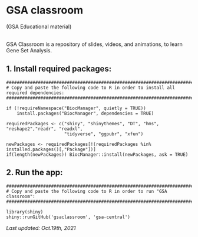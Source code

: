 # GSA classroom
(GSA Educational material)<br><br>

GSA Classroom is a repository of slides, videos, and animations, to learn Gene Set Analysis.<br>

## 1. Install required packages:
```
##############################################################################
# Copy and paste the following code to R in order to install all required dependencies:
##############################################################################

if (!requireNamespace("BiocManager", quietly = TRUE))
	install.packages("BiocManager", dependencies = TRUE)
	
requiredPackages <- c("shiny", "shinythemes", "DT", "hms", "reshape2","readr", "readxl", 
                      "tidyverse", "ggpubr", "xfun")

newPackages <- requiredPackages[!(requiredPackages %in% installed.packages()[,"Package"])]
if(length(newPackages)) BiocManager::install(newPackages, ask = TRUE)
```

## 2. Run the app:
```
##############################################################################
# Copy and paste the following code to R in order to run "GSA classroom":
##############################################################################

library(shiny)
shiny::runGitHub('gsaclassroom', 'gsa-central')
```

*Last updated: Oct.19th, 2021*
